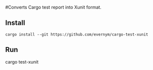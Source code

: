 #Converts Cargo test report into Xunit format.

## Install

```
cargo install --git https://github.com/evernym/cargo-test-xunit
```

## Run
cargo test-xunit
